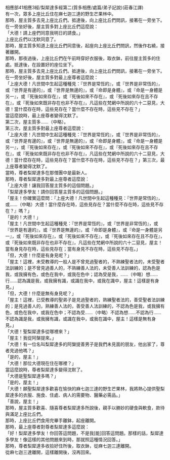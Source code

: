 相應部41相應3經/梨犀達多經第二(質多相應/處篇/弟子記說)(莊春江譯)  
有一次，眾多上座比丘住在麻七迦三達的野生芒果林中。  
那時，屋主質多去見上座比丘們。抵達後，向上座比丘們問訊，接著在一旁坐下。在一旁坐好後，屋主質多對上座比丘們這麼說：  
「大德！請上座們同意我明日的請食。」  
上座比丘們以沈默同意了。  
那時，屋主質多知道上座比丘們同意後，起座向上座比丘們問訊，然後作右繞，接著離開。  
那時，那夜過後，上座比丘們在午前時穿好衣服後，取衣鉢，前往屋主質多的住處。抵達後，在設置好的座位坐下。  
那時，屋主質多去見上座比丘們。抵達後，向上座比丘們問訊，接著在一旁坐下。在一旁坐好後，屋主質多對最上座尊者這麼說：  
「上座大德！凡世間中生起這種種見：『世界是常恆的』，或『世界是非常恆的』，或『世界是有邊的』，或『世界是無邊的』，或『命即是身體』，或『命是一身體是另一』，或『死後如來存在』，或『死後如來不存在』，或『死後如來存在且不存在』，或『死後如來既非存在也非不存在』，凡這些在梵網中所說的六十二惡見，大德！當什麼存在時，這些見存在？當什麼不存在時，這些見不存在？」  
當這麼說時，最上座尊者變得沈默了。  
第二次，屋主質多……（中略）。  
第三次，屋主質多對最上座尊者這麼說：  
「上座大德！凡世間中生起這種種見：『世界是常恆的』，或『世界是非常恆的』，或『世界是有邊的』，或『世界是無邊的』，或『命即是身體』，或『命是一身體是另一』，或『死後如來存在』，或『死後如來不存在』，或『死後如來存在且不存在』，或『死後如來既非存在也非不存在』，凡這些在梵網中所說的六十二惡見，大德！當什麼存在時，這些見存在？當什麼不存在時，這些見不存在？」第三次，最上座尊者變得沈默了。  
當時，尊者梨犀達多在那僧團中是最新人。  
那時，尊者梨犀達多對最上座尊者這麼說：  
「上座大德！讓我回答屋主質多的這個問題。」  
「梨犀達多學友！請你回答屋主質多的這個問題。」  
「屋主！你確實這麼問：『上座大德！凡世間中生起這種種見：『世界是常恆的』，或……（中略）大德！當什麼存在時，這些見存在？當什麼不存在時，這些見不存在？』嗎？」  
「是的！大德！」  
「屋主！凡世間中生起這種種見：『世界是常恆的』，或『世界是非常恆的』，或『世界是有邊的』，或『世界是無邊的』，或『命即是身體』，或『命是一身體是另一』，或『死後如來存在』，或『死後如來不存在』，或『死後如來存在且不存在』，或『死後如來既非存在也非不存在』，凡這些在梵網中所說的六十二惡見，屋主！當有身見存在時，這些見存在；當有身見不存在時，這些見不存在。」  
「但，大德！什麼是有身見呢？」  
「屋主！這裡，未受教導的一般人是不曾見過聖者的，不熟練聖者法的，未受聖者法訓練的；是不曾見過善人的，不熟練善人法的，未受善人法訓練的，認為色是我，或我擁有色，或色在我中，或我在色中；認為受是我，……（中略）想……行……認為識是我，或我擁有識，或識在我中，或我在識中，屋主！這樣是有身見。」  
「但，大德！什麼是無有身見呢？」  
「屋主！這裡，已受教導的聖弟子是見過聖者的，熟練聖者法的，善受聖者法訓練的；是見過善人的，熟練善人法的，善受善人法訓練的，不認為色是我，或我擁有色，或色在我中，或我在色中；不認為受……（中略）不認為想……不認為行……不認為識是我，或我擁有識，或識在我中，或我在識中，屋主！這樣是無有身見。」  
「大德！聖梨犀達多從哪裡來？」  
「屋主！我從阿槃提來。」  
「大德！有一位名叫梨犀達多的阿槃提善男子是我們未見面的朋友，他出家了，尊者見過他嗎？」  
「是的，屋主！」  
「大德！那位大德現在住在哪裡？」  
當這麼說時，尊者梨犀達多變得沈默了。  
「大德是聖梨犀達多嗎？」  
「是的，屋主！」  
「大德！願聖梨犀達多歡喜在愉快的麻七迦三達的野生芒果林，我將熱心提供聖梨犀達多的衣服、施食、住處、病人的需要物、醫藥必需品。」  
「善說，屋主！」  
那時，屋主質多歡喜、隨喜尊者梨犀達多所說後，親手以勝妙的硬食與軟食，款待與滿足上座比丘們。  
那時，上座比丘們食用完畢手離鉢，起座離開。  
那時，最上座尊者對尊者梨犀達多這麼說：  
「好！梨犀達多學友！你回答這問題，不是我[能]回答這問題。那樣的話，梨犀達多學友！像這樣的其他問題來到時，那就照這種情況回答。」  
那時，尊者梨犀達多收拾好住所後，取衣鉢，從麻七迦三達離開。  
從麻七迦三達離開，這樣離開後，沒再回來。  
  
  
